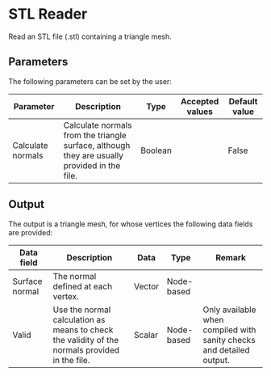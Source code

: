 # STL Reader

Read an STL file (.stl) containing a triangle mesh.

## Parameters

The following parameters can be set by the user:

| Parameter         | Description                                                  | Type    | Accepted values | Default value |
| ----------------- | ------------------------------------------------------------ | ------- | --------------- | ------------- |
| Calculate normals | Calculate normals from the triangle surface, although they are usually provided in the file. | Boolean |                 | False         |

## Output

The output is a triangle mesh, for whose vertices the following data fields are provided:

| Data field     | Description                                                  | Data   | Type       | Remark                                                       |
| -------------- | ------------------------------------------------------------ | ------ | ---------- | ------------------------------------------------------------ |
| Surface normal | The normal defined at each vertex.                           | Vector | Node-based |                                                              |
| Valid          | Use the normal calculation as means to check the validity of the normals provided in the file. | Scalar | Node-based | Only available when compiled with sanity checks and detailed output. |
